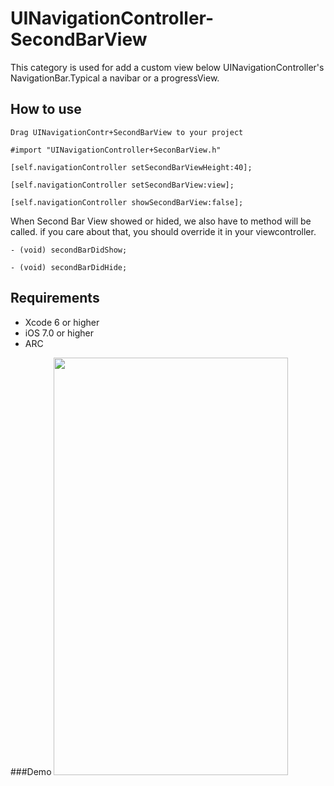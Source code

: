 # UINavigationController-SecondBarView
This category is used for add a custom view below UINavigationController's NavigationBar.Typical a navibar or a progressView.

## How to use
```
Drag UINavigationContr+SecondBarView to your project
```
```
#import "UINavigationController+SeconBarView.h"
```
```
[self.navigationController setSecondBarViewHeight:40];
```
```
[self.navigationController setSecondBarView:view];
```
```
[self.navigationController showSecondBarView:false];
```

When Second Bar View showed or hided, we also have to method will be called. if you care about that, you should override it in your viewcontroller.
```
- (void) secondBarDidShow;
```
````
- (void) secondBarDidHide;
````

## Requirements
* Xcode 6 or higher
* iOS 7.0 or higher
* ARC

###Demo
<img src="https://github.com/Jameson-zxm/UINavigationController-SecondBarView/blob/master/demo.gif" width="375" height="668" />
